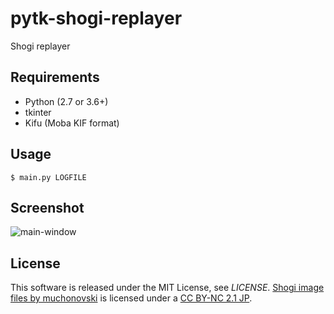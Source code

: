 pytk-shogi-replayer
===================

Shogi replayer


Requirements
------------
* Python (2.7 or 3.6+)
* tkinter
* Kifu (Moba KIF format)


Usage
-----

```
$ main.py LOGFILE
```

Screenshot
----------
![main-window](https://koji-hirono.github.io/pytk-shogi-replayer/misc/screen1.png)


License
-------
This software is released under the MIT License, see *LICENSE*.
[Shogi image files by muchonovski](http://mucho.girly.jp/bona/) is licensed under a [CC BY-NC 2.1 JP](https://creativecommons.org/licenses/by-nc/2.1/jp/).
